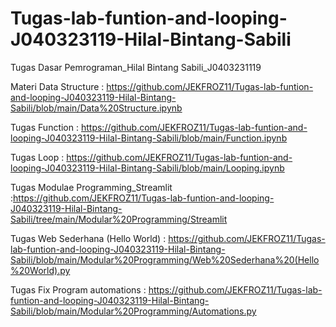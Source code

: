 # Tugas-lab-funtion-and-looping-J040323119-Hilal-Bintang-Sabili
Tugas Dasar Pemrograman_Hilal Bintang Sabili_J0403231119

Materi Data Structure : https://github.com/JEKFROZ11/Tugas-lab-funtion-and-looping-J040323119-Hilal-Bintang-Sabili/blob/main/Data%20Structure.ipynb

Tugas Function : https://github.com/JEKFROZ11/Tugas-lab-funtion-and-looping-J040323119-Hilal-Bintang-Sabili/blob/main/Function.ipynb

Tugas Loop : https://github.com/JEKFROZ11/Tugas-lab-funtion-and-looping-J040323119-Hilal-Bintang-Sabili/blob/main/Looping.ipynb

Tugas Modulae Programming_Streamlit :https://github.com/JEKFROZ11/Tugas-lab-funtion-and-looping-J040323119-Hilal-Bintang-Sabili/tree/main/Modular%20Programming/Streamlit

Tugas Web Sederhana (Hello World) :
https://github.com/JEKFROZ11/Tugas-lab-funtion-and-looping-J040323119-Hilal-Bintang-Sabili/blob/main/Modular%20Programming/Web%20Sederhana%20(Hello%20World).py

Tugas Fix Program automations :
https://github.com/JEKFROZ11/Tugas-lab-funtion-and-looping-J040323119-Hilal-Bintang-Sabili/blob/main/Modular%20Programming/Automations.py
